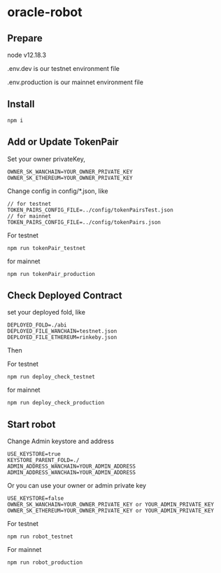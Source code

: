 # oracle-robot

## Prepare

node v12.18.3

.env.dev is our testnet environment file

.env.production is our mainnet environment file

## Install


```
npm i
```

## Add or Update TokenPair

Set your owner privateKey,

```
OWNER_SK_WANCHAIN=YOUR_OWNER_PRIVATE_KEY
OWNER_SK_ETHEREUM=YOUR_OWNER_PRIVATE_KEY
```

Change config in config/*.json, like

```
// for testnet 
TOKEN_PAIRS_CONFIG_FILE=../config/tokenPairsTest.json
// for mainnet
TOKEN_PAIRS_CONFIG_FILE=../config/tokenPairs.json
```

For testnet

```
npm run tokenPair_testnet
```

for mainnet

```
npm run tokenPair_production
```

## Check Deployed Contract

set your deployed fold, like

```
DEPLOYED_FOLD=./abi
DEPLOYED_FILE_WANCHAIN=testnet.json
DEPLOYED_FILE_ETHEREUM=rinkeby.json
```

Then

For testnet

```
npm run deploy_check_testnet
```

for mainnet

```
npm run deploy_check_production
```

## Start robot

Change Admin keystore and address 

```
USE_KEYSTORE=true
KEYSTORE_PARENT_FOLD=./
ADMIN_ADDRESS_WANCHAIN=YOUR_ADMIN_ADDRESS
ADMIN_ADDRESS_WANCHAIN=YOUR_ADMIN_ADDRESS
```
Or you can use your owner or admin private key

```
USE_KEYSTORE=false
OWNER_SK_WANCHAIN=YOUR_OWNER_PRIVATE_KEY or YOUR_ADMIN_PRIVATE_KEY
OWNER_SK_ETHEREUM=YOUR_OWNER_PRIVATE_KEY or YOUR_ADMIN_PRIVATE_KEY
```


For testnet

```
npm run robot_testnet
```

For mainnet

```
npm run robot_production
```
